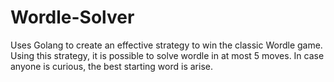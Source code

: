 # Wordle-Solver
Uses Golang to create an effective strategy to win the classic Wordle game. Using this strategy, it is possible to solve wordle in at most 5 moves. In case anyone is curious, the best starting word is arise.
